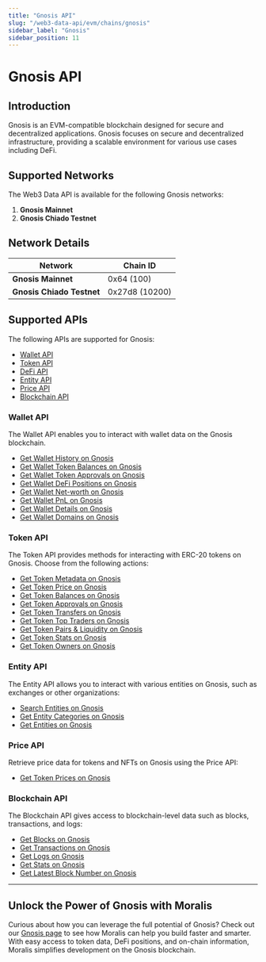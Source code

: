```yaml
---
title: "Gnosis API"
slug: "/web3-data-api/evm/chains/gnosis"
sidebar_label: "Gnosis"
sidebar_position: 11
---
```


# Gnosis API

## Introduction

Gnosis is an EVM-compatible blockchain designed for secure and decentralized applications. Gnosis focuses on secure and decentralized infrastructure, providing a scalable environment for various use cases including DeFi.

## Supported Networks

The Web3 Data API is available for the following Gnosis networks:

1. **Gnosis Mainnet**
2. **Gnosis Chiado Testnet**

## Network Details

| Network | Chain ID |
| ---- | ---- |
| **Gnosis Mainnet**        | 0x64 (100)     |
| **Gnosis Chiado Testnet** | 0x27d8 (10200) |

## Supported APIs

The following APIs are supported for Gnosis:

- [Wallet API](/web3-data-api/evm/reference#wallet-api)
- [Token API](/web3-data-api/evm/reference#token-api)
- [DeFi API](/web3-data-api/evm/reference#defi-api)
- [Entity API](/web3-data-api/evm/reference#entity-api)
- [Price API](/web3-data-api/evm/reference#price-api)
- [Blockchain API](/web3-data-api/evm/reference#blockchain-api)

### Wallet API

The Wallet API enables you to interact with wallet data on the Gnosis blockchain.

- [Get Wallet History on Gnosis](/web3-data-api/evm/reference#get-wallet-history)
- [Get Wallet Token Balances on Gnosis](/web3-data-api/evm/reference#get-wallet-token-balances)
- [Get Wallet Token Approvals on Gnosis](/web3-data-api/evm/reference#get-wallet-token-approvals)
- [Get Wallet DeFi Positions on Gnosis](/web3-data-api/evm/reference#get-wallet-defi-positions)
- [Get Wallet Net-worth on Gnosis](/web3-data-api/evm/reference#get-wallet-net-worth)
- [Get Wallet PnL on Gnosis](/web3-data-api/evm/reference#get-wallet-pnl)
- [Get Wallet Details on Gnosis](/web3-data-api/evm/reference#get-wallet-details)
- [Get Wallet Domains on Gnosis](/web3-data-api/evm/reference#get-wallet-domains)

### Token API

The Token API provides methods for interacting with ERC-20 tokens on Gnosis. Choose from the following actions:

- [Get Token Metadata on Gnosis](/web3-data-api/evm/reference#get-token-metadata)
- [Get Token Price on Gnosis](/web3-data-api/evm/reference#get-token-price)
- [Get Token Balances on Gnosis](/web3-data-api/evm/reference#get-token-balances)
- [Get Token Approvals on Gnosis](/web3-data-api/evm/reference#get-token-approvals)
- [Get Token Transfers on Gnosis](/web3-data-api/evm/reference#get-token-transfers)
- [Get Token Top Traders on Gnosis](/web3-data-api/evm/reference#get-token-top-traders)
- [Get Token Pairs & Liquidity on Gnosis](/web3-data-api/evm/reference#get-token-pairs--liquidity)
- [Get Token Stats on Gnosis](/web3-data-api/evm/reference#get-token-stats)
- [Get Token Owners on Gnosis](/web3-data-api/evm/reference#get-token-owners)

### Entity API

The Entity API allows you to interact with various entities on Gnosis, such as exchanges or other organizations:

- [Search Entities on Gnosis](/web3-data-api/evm/reference#search-entities)
- [Get Entity Categories on Gnosis](/web3-data-api/evm/reference#get-entity-categories)
- [Get Entities on Gnosis](/web3-data-api/evm/reference#get-entities)

### Price API

Retrieve price data for tokens and NFTs on Gnosis using the Price API:

- [Get Token Prices on Gnosis](/web3-data-api/evm/reference#get-token-prices)

### Blockchain API

The Blockchain API gives access to blockchain-level data such as blocks, transactions, and logs:

- [Get Blocks on Gnosis](/web3-data-api/evm/reference#get-blocks)
- [Get Transactions on Gnosis](/web3-data-api/evm/reference#get-transactions)
- [Get Logs on Gnosis](/web3-data-api/evm/reference#get-logs)
- [Get Stats on Gnosis](/web3-data-api/evm/reference#get-stats)
- [Get Latest Block Number on Gnosis](/web3-data-api/evm/reference#get-latest-block-number)

---

## Unlock the Power of Gnosis with Moralis

Curious about how you can leverage the full potential of Gnosis? Check out our [Gnosis page](https://developers.moralis.com/chains/gnosis/) to see how Moralis can help you build faster and smarter. With easy access to token data, DeFi positions, and on-chain information, Moralis simplifies development on the Gnosis blockchain.
